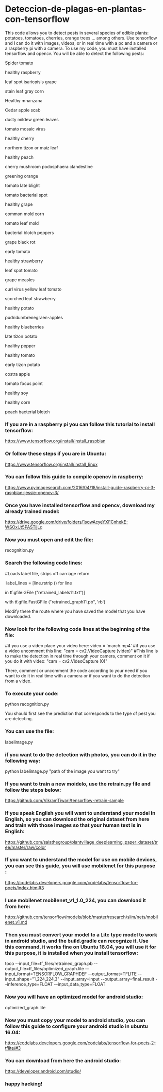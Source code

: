 # Deteccion-de-plagas-en-plantas-con-tensorflow
This code allows you to detect pests in several species of edible plants: potatoes, tomatoes, cherries, orange trees ... among others. Use tensorflow and I can do it with images, videos, or in real time with a pc and a camera or a raspberry pi with a camera.
To use my code, you must have installed tensorflow and opencv.
You will be able to detect the following pests:

Spider tomato

healthy raspberry

leaf spot isariopisis grape

stain leaf gray corn

Healthy mnanzana

Cedar apple scab

dusty mildew green leaves

tomato mosaic virus

healthy cherry

northern tizon or maiz leaf

healthy peach

cherry mushroom podosphaera clandestine

greening orange

tomato late blight

tomato bacterial spot

healthy grape

common mold corn

tomato leaf mold

bacterial blotch peppers

grape black rot

early tomato

healthy strawberry

leaf spot tomato

grape measles

curl virus yellow leaf tomato

scorched leaf strawberry

healthy potato

pudridumbrenegraen-apples

healthy blueberries

late tizon potato

healthy pepper

healthy tomato

early tizon potato

costra apple

tomato focus point

healthy soy

healthy corn

peach bacterial blotch

### If you are in a raspberry pi you can follow this tutorial to install tensorflow:

https://www.tensorflow.org/install/install_raspbian

### Or follow these steps if you are in Ubuntu:

https://www.tensorflow.org/install/install_linux

### You can follow this guide to compile opencv in raspberry:

https://www.pyimagesearch.com/2016/04/18/install-guide-raspberry-pi-3-raspbian-jessie-opencv-3/

### Once you have installed tensorflow and opencv, download my already trained model:

https://drive.google.com/drive/folders/1sowAcyeYXFCnhekE-WSOxUt5PASTijLq

### Now you must open and edit the file: 

recognition.py

### Search the following code lines:


#Loads label file, strips off carriage return

 label_lines = [line.rstrip () for line

 in tf.gfile.GFile ("retrained_labels11.txt")]



with tf.gfile.FastGFile ("retrained_graph11.pb", 'rb')

Modify there the route where you have saved the model that you have downloaded.

### Now look for the following code lines at the beginning of the file:

#if you use a video place your video here:
video = 'march.mp4'
#if you use a video uncomment this line:
 "cam = cv2.VideoCapture (video)"
#This line is to make the detection in real time through your camera, comment on it if you do it with video:
 "cam = cv2.VideoCapture (0)"

There, comment or uncomment the code according to your need if you want to do it in real time with a camera or if you want to do the detection from a video.

### To execute your code:

python recognition.py

You should first see the prediction that corresponds to the type of pest you are detecting.


### You can use the file: 

labelimage.py 
### if you want to do the detection with photos, you can do it in the following way:

python labelimage.py "path of the image you want to try"

### If you want to train a new moidelo, use the retrain.py file and follow the steps below:

https://github.com/VikramTiwari/tensorflow-retrain-sample


### If you speak English you will want to understand your model in English, so you can download the original dataset from here and train with those images so that your human text is in English:

https://github.com/salathegroup/plantvillage_deeplearning_paper_dataset/tree/master/raw/color


### If you want to understand the model for use on mobile devices, you can see this guide, you will use mobilenet for this purpose :

https://codelabs.developers.google.com/codelabs/tensorflow-for-poets/index.html#3


### I use mobilenet mobilenet_v1_1.0_224, you can download it from here:

https://github.com/tensorflow/models/blob/master/research/slim/nets/mobilenet_v1.md


### Then you must convert your model to a Lite type model to work in android studio, and the build.gradle can recognize it. Use this command, it works fine on Ubuntu 16.04, you will use it for this purpose, it is installed when you install tensorflow:

toco --input_file=tf_files/retrained_graph.pb --output_file=tf_files/optimized_graph.lite --input_format=TENSORFLOW_GRAPHDEF 
--output_format=TFLITE --input_shape="1,224,224,3" --input_array=input --output_array=final_result --inference_type=FLOAT --input_data_type=FLOAT

### Now you will have an optimized model for android studio: 
 
 optimized_graph.lite


### Now you must copy your model to android studio, you can follow this guide to configure your android studio in ubuntu 16.04:

https://codelabs.developers.google.com/codelabs/tensorflow-for-poets-2-tflite/#3


### You can download from here the android studio:

https://developer.android.com/studio/









### happy hacking!




